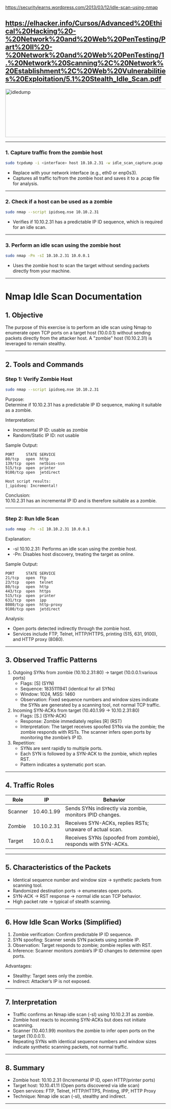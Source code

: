 https://securitylearns.wordpress.com/2013/03/12/idle-scan-using-nmap

https://elhacker.info/Cursos/Advanced%20Ethical%20Hacking%20-%20Network%20and%20Web%20PenTesting/Part%20II%20-%20Network%20and%20Web%20PenTesting/1.%20Network%20Scanning%2C%20Network%20Establishment%2C%20Web%20Vulnerabilities%20Exploitation/5.1%20Stealth_Idle_Scan.pdf
---

<img width="638" height="152" alt="idledump" src="https://github.com/user-attachments/assets/1bdc247c-15ef-40be-a15b-c1d05ccb02e7" />

---

### 1. Capture traffic from the zombie host

```bash
sudo tcpdump -i <interface> host 10.10.2.31 -w idle_scan_capture.pcap
```

- Replace <interface> with your network interface (e.g., eth0 or enp0s3).
- Captures all traffic to/from the zombie host and saves it to a .pcap file for analysis.

---

### 2. Check if a host can be used as a zombie

```bash
sudo nmap --script ipidseq.nse 10.10.2.31
```

- Verifies if 10.10.2.31 has a predictable IP ID sequence, which is required for an idle scan.

---

### 3. Perform an idle scan using the zombie host

```bash
sudo nmap -Pn -sI 10.10.2.31 10.0.0.1
```

- Uses the zombie host to scan the target without sending packets directly from your machine.

---

# Nmap Idle Scan Documentation

## 1. Objective

The purpose of this exercise is to perform an idle scan using Nmap to enumerate open TCP ports on a target host (10.0.0.1) without sending packets directly from the attacker host. A "zombie" host (10.10.2.31) is leveraged to remain stealthy.

---

## 2. Tools and Commands

### Step 1: Verify Zombie Host

```bash
sudo nmap --script ipidseq.nse 10.10.2.31
```

Purpose:  
 Determine if 10.10.2.31 has a predictable IP ID sequence, making it suitable as a zombie.

Interpretation:

- Incremental IP ID: usable as zombie
- Random/Static IP ID: not usable

Sample Output:

```
PORT     STATE SERVICE
80/tcp   open  http
139/tcp  open  netbios-ssn
515/tcp  open  printer
9100/tcp open  jetdirect

Host script results:
|_ipidseq: Incremental!
```

Conclusion:  
 10.10.2.31 has an incremental IP ID and is therefore suitable as a zombie.

---

### Step 2: Run Idle Scan

```bash
sudo nmap -Pn -sI 10.10.2.31 10.0.0.1
```

Explanation:

- -sI 10.10.2.31: Performs an idle scan using the zombie host.
- -Pn: Disables host discovery, treating the target as online.

Sample Output:

```
PORT     STATE SERVICE
21/tcp   open  ftp
23/tcp   open  telnet
80/tcp   open  http
443/tcp  open  https
515/tcp  open  printer
631/tcp  open  ipp
8080/tcp open  http-proxy
9100/tcp open  jetdirect
```

Analysis:

- Open ports detected indirectly through the zombie host.
- Services include FTP, Telnet, HTTP/HTTPS, printing (515, 631, 9100), and HTTP proxy (8080).

---

## 3. Observed Traffic Patterns

1. Outgoing SYNs from zombie (10.10.2.31:80) → target (10.0.0.1:various ports)
   - Flags: \[S\] (SYN)
   - Sequence: 1835111941 (identical for all SYNs)
   - Window: 1024, MSS: 1460
   - Observation: Fixed sequence numbers and window sizes indicate the SYNs are generated by a scanning tool, not normal TCP traffic.
2. Incoming SYN-ACKs from target (10.40.1.99 → 10.10.2.31:80)
   - Flags: \[S.\] (SYN-ACK)
   - Response: Zombie immediately replies \[R\] (RST)
   - Interpretation: The target receives spoofed SYNs via the zombie; the zombie responds with RSTs. The scanner infers open ports by monitoring the zombie’s IP ID.
3. Repetition:
   - SYNs are sent rapidly to multiple ports.
   - Each SYN is followed by a SYN-ACK to the zombie, which replies RST.
   - Pattern indicates a systematic port scan.

---

## 4. Traffic Roles

| Role    | IP         | Behavior                                                     |
|---------|------------|--------------------------------------------------------------|
| Scanner | 10.40.1.99 | Sends SYNs indirectly via zombie, monitors IPID changes.     |
| Zombie  | 10.10.2.31 | Receives SYN-ACKs, replies RSTs; unaware of actual scan.     |
| Target  | 10.0.0.1   | Receives SYNs (spoofed from zombie), responds with SYN-ACKs. |

---

## 5. Characteristics of the Packets

- Identical sequence number and window size → synthetic packets from scanning tool.
- Randomized destination ports → enumerates open ports.
- SYN-ACK → RST response → normal idle scan TCP behavior.
- High packet rate → typical of stealth scanning.

---

## 6. How Idle Scan Works (Simplified)

1. Zombie verification: Confirm predictable IP ID sequence.
2. SYN spoofing: Scanner sends SYN packets using zombie IP.
3. Observation: Target responds to zombie; zombie replies with RST.
4. Inference: Scanner monitors zombie’s IP ID changes to determine open ports.

Advantages:

- Stealthy: Target sees only the zombie.
- Indirect: Attacker’s IP is not exposed.

---

## 7. Interpretation

- Traffic confirms an Nmap idle scan (-sI) using 10.10.2.31 as zombie.
- Zombie host reacts to incoming SYN-ACKs but does not initiate scanning.
- Scanner (10.40.1.99) monitors the zombie to infer open ports on the target (10.0.0.1).
- Repeating SYNs with identical sequence numbers and window sizes indicate synthetic scanning packets, not normal traffic.

---

## 8. Summary

- Zombie host: 10.10.2.31 (Incremental IP ID, open HTTP/printer ports)
- Target host: 10.10.41.11 (Open ports discovered via idle scan)
- Open services: FTP, Telnet, HTTP/HTTPS, Printing, IPP, HTTP Proxy
- Technique: Nmap idle scan (-sI), stealthy and indirect.

---
